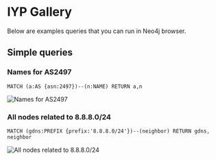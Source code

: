 # IYP Gallery

Below are examples queries that you can run in Neo4j browser. 

## Simple queries

### Names for AS2497

```
MATCH (a:AS {asn:2497})--(n:NAME) RETURN a,n
```
![Names for AS2497](./asserts/gallery/as2497names.svg)

### All nodes related to 8.8.8.0/24

```
MATCH (gdns:PREFIX {prefix:'8.8.8.0/24'})--(neighbor) RETURN gdns, neighbor
```

![All nodes related to 8.8.8.0/24](./asserts/gallery/prefixAllRelated.svg)
